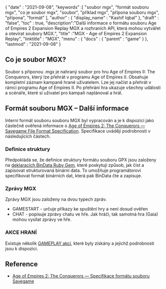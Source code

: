 {
  "date" : "2021-09-08",
  "keywords" :[ "soubor mgx", "formát souboru mgx", "co je soubor mgx", "soubor", "příklad mgx", "přípona souboru mgx", "přípona", "formát" ],
  "author" : {
    "display_name" : "Kashif Iqbal"
},
  "draft" : "false",
  "toc" : true,
  "description":"Další informace o formátu souboru Age of Empires 2 Expansion Replay MGX a rozhraních API, která mohou vytvářet a otevírat soubory MGX.",
  "title" :"MGX - Age of Empires 2 Expansion Replay",
  "linktitle" : "MGX",
  "menu" : {
    "docs" : {
      "parent" : "game"
}
},
  "lastmod" : "2021-09-08"
}

## Co je soubor MGX?

Soubor s příponou .mgx je nahraný soubor pro hru Age of Empires II: The Conquerors, který lze přehrát v programu Age of Empires II. Obsahuje kompletní záznam kampaně hrané uživatelem. Lze jej načíst a přehrát v rámci programu Age of Empires II. Po přehrání hra ukazuje všechny události a scénáře, které si uživatel pro kampaň naplánoval a hrál.

## Formát souboru MGX – Další informace

Interní formát souboru souboru MGX byl vypracován a je k dispozici jako částečně ověřená informace o [Age of Empires 2: The Conquerors — Savegame File Format Specification](https://github.com/stefan-kolb/aoc-mgx-format). Specifikace uvádějí podrobnosti v následujících částech.

### Definice struktury

Předpokládá se, že definice struktury formátu souboru GPX jsou založeny na [deklaracích BinData Ruby Gem](https://github.com/dmendel/bindata/wiki), které poskytují způsob, jak číst a zapisovat strukturovaná binární data. To umožňuje programátorovi specifikovat formát binárních dat, která pak BinData čte a zapisuje.

### Zprávy MGX

Zprávy MGX jsou založeny na dvou typech zpráv.

* GAMESTART - určuje příkazy ke spuštění hry a není dosud ověřen
* CHAT - popisuje zprávy chatu ve hře. Jak hráči, tak samotná hra (Gaia) mohou vysílat zprávy ve hře.

### AKCE HRANÍ

Existuje několik [GAMEPLAY akcí](https://github.com/stefan-kolb/aoc-mgx-format/blob/master/README.md#actions), které byly získány a jejichž podrobnosti jsou k dispozici.

## Reference

* [Age of Empires 2: The Conquerors — Specifikace formátu souboru Savegame](https://github.com/stefan-kolb/aoc-mgx-format)

